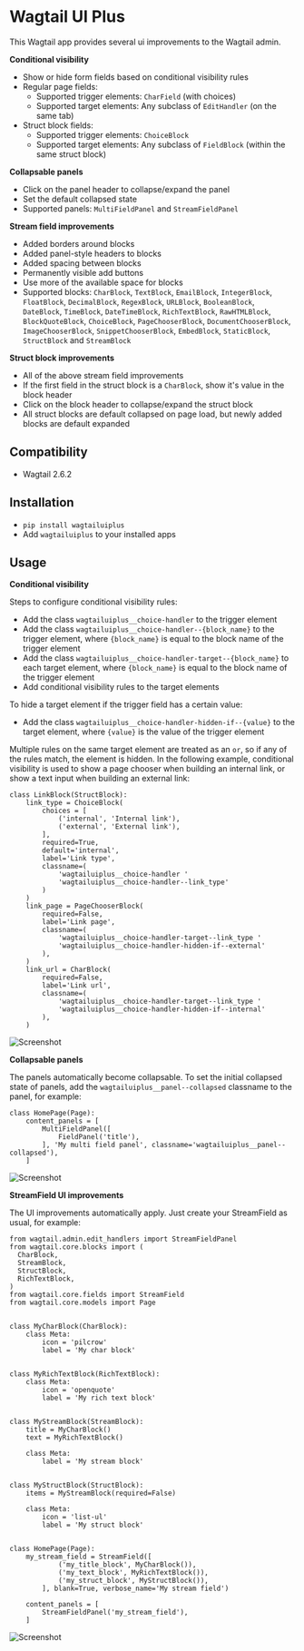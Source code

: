 # Wagtail UI Plus

This Wagtail app provides several ui improvements to the Wagtail admin.

**Conditional visibility**
- Show or hide form fields based on conditional visibility rules
- Regular page fields:
  - Supported trigger elements: `CharField` (with choices)
  - Supported target elements: Any subclass of `EditHandler` (on the same tab)
- Struct block fields:
  - Supported trigger elements: `ChoiceBlock`
  - Supported target elements: Any subclass of `FieldBlock` (within the same struct block)

**Collapsable panels**
- Click on the panel header to collapse/expand the panel
- Set the default collapsed state
- Supported panels: `MultiFieldPanel` and `StreamFieldPanel`

**Stream field improvements**
- Added borders around blocks
- Added panel-style headers to blocks
- Added spacing between blocks
- Permanently visible add buttons
- Use more of the available space for blocks
- Supported blocks: `CharBlock`, `TextBlock`, `EmailBlock`, `IntegerBlock`, `FloatBlock`, `DecimalBlock`, `RegexBlock`, `URLBlock`, `BooleanBlock`, `DateBlock`, `TimeBlock`, `DateTimeBlock`, `RichTextBlock`, `RawHTMLBlock`, `BlockQuoteBlock`, `ChoiceBlock`, `PageChooserBlock`, `DocumentChooserBlock`, `ImageChooserBlock`, `SnippetChooserBlock`, `EmbedBlock`, `StaticBlock`, `StructBlock` and `StreamBlock`

**Struct block improvements**
- All of the above stream field improvements
- If the first field in the struct block is a `CharBlock`, show it's value in the block header
- Click on the block header to collapse/expand the struct block
- All struct blocks are default collapsed on page load, but newly added blocks are default expanded

## Compatibility
- Wagtail 2.6.2

## Installation

- `pip install wagtailuiplus`
- Add `wagtailuiplus` to your installed apps

## Usage

**Conditional visibility**

Steps to configure conditional visibility rules:
- Add the class `wagtailuiplus__choice-handler` to the trigger element
- Add the class `wagtailuiplus__choice-handler--{block_name}` to the trigger element, where `{block_name}` is equal to the block name of the trigger element
- Add the class `wagtailuiplus__choice-handler-target--{block_name}` to each target element, where `{block_name}` is equal to the block name of the trigger element
- Add conditional visibility rules to the target elements

To hide a target element if the trigger field has a certain value:
- Add the class `wagtailuiplus__choice-handler-hidden-if--{value}` to the target element, where `{value}` is the value of the trigger element


Multiple rules on the same target element are treated as an `or`, so if any of the rules match, the element is hidden. In the following example, conditional visibility is used to show a page chooser when building an internal link, or show a text input when building an external link:

```
class LinkBlock(StructBlock):
    link_type = ChoiceBlock(
        choices = [
            ('internal', 'Internal link'),
            ('external', 'External link'),
        ],
        required=True,
        default='internal',
        label='Link type',
        classname=(
            'wagtailuiplus__choice-handler '
            'wagtailuiplus__choice-handler--link_type'
        )
    )
    link_page = PageChooserBlock(
        required=False,
        label='Link page',
        classname=(
            'wagtailuiplus__choice-handler-target--link_type '
            'wagtailuiplus__choice-handler-hidden-if--external'
        ),
    )
    link_url = CharBlock(
        required=False,
        label='Link url',
        classname=(
            'wagtailuiplus__choice-handler-target--link_type '
            'wagtailuiplus__choice-handler-hidden-if--internal'
        ),
    )
```

![Screenshot](https://raw.githubusercontent.com/davidcondenl/wagtailuiplus/master/examples/conditional-visibility.gif)

**Collapsable panels**

The panels automatically become collapsable. To set the initial collapsed state of panels, add the `wagtailuiplus__panel--collapsed` classname to the panel, for example:

```
class HomePage(Page):
    content_panels = [
        MultiFieldPanel([
            FieldPanel('title'),
        ], 'My multi field panel', classname='wagtailuiplus__panel--collapsed'),
    ]
```

![Screenshot](https://raw.githubusercontent.com/davidcondenl/wagtailuiplus/master/examples/collapsable-panels.png)

**StreamField UI improvements**

The UI improvements automatically apply. Just create your StreamField as usual, for example:

```
from wagtail.admin.edit_handlers import StreamFieldPanel
from wagtail.core.blocks import (
  CharBlock,
  StreamBlock,
  StructBlock,
  RichTextBlock,
)
from wagtail.core.fields import StreamField
from wagtail.core.models import Page


class MyCharBlock(CharBlock):
    class Meta:
        icon = 'pilcrow'
        label = 'My char block'


class MyRichTextBlock(RichTextBlock):
    class Meta:
        icon = 'openquote'
        label = 'My rich text block'


class MyStreamBlock(StreamBlock):
    title = MyCharBlock()
    text = MyRichTextBlock()

    class Meta:
        label = 'My stream block'


class MyStructBlock(StructBlock):
    items = MyStreamBlock(required=False)

    class Meta:
        icon = 'list-ul'
        label = 'My struct block'


class HomePage(Page):
    my_stream_field = StreamField([
            ('my_title_block', MyCharBlock()),
            ('my_text_block', MyRichTextBlock()),
            ('my_struct_block', MyStructBlock()),
        ], blank=True, verbose_name='My stream field')

    content_panels = [
        StreamFieldPanel('my_stream_field'),
    ]
```
![Screenshot](https://raw.githubusercontent.com/davidcondenl/wagtailuiplus/master/examples/streamfield-improvements.png)
